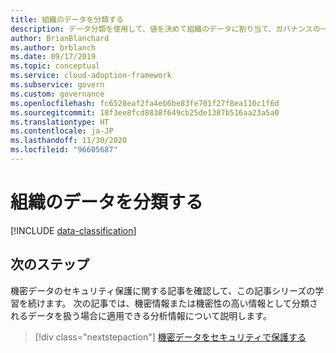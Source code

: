 ```yaml
---
title: 組織のデータを分類する
description: データ分類を使用して、値を決めて組織のデータに割り当て、ガバナンスの一般的な開始点を提供します。
author: BrianBlanchard
ms.author: brblanch
ms.date: 09/17/2019
ms.topic: conceptual
ms.service: cloud-adoption-framework
ms.subservice: govern
ms.custom: governance
ms.openlocfilehash: fc6528eaf2fa4eb6be83fe701f27f8ea110c1f6d
ms.sourcegitcommit: 18f3ee8fcd8838f649cb25de1387b516aa23a5a0
ms.translationtype: HT
ms.contentlocale: ja-JP
ms.lasthandoff: 11/30/2020
ms.locfileid: "96605687"
---
```

# <a name="classify-your-organizations-data"></a>組織のデータを分類する

[!INCLUDE [data-classification](../../../includes/data-classification.md)]

## <a name="next-steps"></a>次のステップ

機密データのセキュリティ保護に関する記事を確認して、この記事シリーズの学習を続けます。 次の記事では、機密情報または機密性の高い情報として分類されるデータを扱う場合に適用できる分析情報について説明します。

> [!div class="nextstepaction"]
> [機密データをセキュリティで保護する](/azure/architecture/data-guide/scenarios/securing-data-solutions?toc=/azure/cloud-adoption-framework/toc.json&bc=/azure/cloud-adoption-framework/_bread/toc.json)
